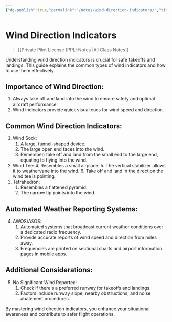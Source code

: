 ```yaml
---
{"dg-publish":true,"permalink":"/notes/wind-direction-indicators/","title":"Wind Direction Indicators","tags":["aviation","classnotes"]}
---
```



# Wind Direction Indicators
> [[Private Pilot License (PPL) Notes \|All Class Notes]]

Understanding wind direction indicators is crucial for safe takeoffs and landings. This guide explains the common types of wind indicators and how to use them effectively.

## Importance of Wind Direction:

1. Always take off and land into the wind to ensure safety and optimal aircraft performance.
2. Wind indicators provide quick visual cues for wind speed and direction.

## Common Wind Direction Indicators:

1. Wind Sock:
    1. A large, funnel-shaped device.
    2. The large open end faces into the wind.
    3. Remember: take off and land from the small end to the large end, equating to flying into the wind.
2. Wind Tee:
    4. Resembles a small airplane.
    5. The vertical stabilizer allows it to weathervane into the wind.
    6. Take off and land in the direction the wind tee is pointing.
3. Tetrahedron:
    1. Resembles a flattened pyramid.
    2. The narrow tip points into the wind.

## Automated Weather Reporting Systems:

4. AWOS/ASOS:
    1. Automated systems that broadcast current weather conditions over a dedicated radio frequency.
    2. Provide accurate reports of wind speed and direction from miles away.
    3. Frequencies are printed on sectional charts and airport information pages in mobile apps.

## Additional Considerations:

5. No Significant Wind Reported:
    1. Check if there's a preferred runway for takeoffs and landings.
    2. Factors include runway slope, nearby obstructions, and noise abatement procedures.

By mastering wind direction indicators, you enhance your situational awareness and contribute to safer flight operations.